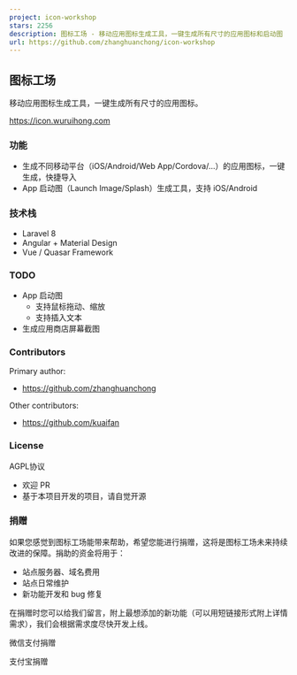 ```yaml
---
project: icon-workshop
stars: 2256
description: 图标工场 - 移动应用图标生成工具，一键生成所有尺寸的应用图标和启动图
url: https://github.com/zhanghuanchong/icon-workshop
---
```


图标工场
----

移动应用图标生成工具，一键生成所有尺寸的应用图标。

https://icon.wuruihong.com

### 功能

-   生成不同移动平台（iOS/Android/Web App/Cordova/...）的应用图标，一键生成，快捷导入
-   App 启动图（Launch Image/Splash）生成工具，支持 iOS/Android

### 技术栈

-   Laravel 8
-   Angular + Material Design
-   Vue / Quasar Framework

### TODO

-   App 启动图
    -   支持鼠标拖动、缩放
    -   支持插入文本
-   生成应用商店屏幕截图

### Contributors

Primary author:

-   https://github.com/zhanghuanchong

Other contributors:

-   https://github.com/kuaifan

### License

AGPL协议

-   欢迎 PR
-   基于本项目开发的项目，请自觉开源

### 捐赠

如果您感觉到图标工场能带来帮助，希望您能进行捐赠，这将是图标工场未来持续改进的保障。捐助的资金将用于：

-   站点服务器、域名费用
-   站点日常维护
-   新功能开发和 bug 修复

在捐赠时您可以给我们留言，附上最想添加的新功能（可以用短链接形式附上详情需求），我们会根据需求度尽快开发上线。

微信支付捐赠

支付宝捐赠
